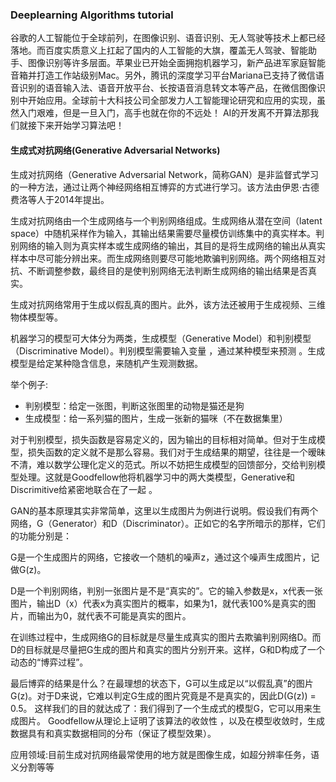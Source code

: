 ### Deeplearning Algorithms tutorial
谷歌的人工智能位于全球前列，在图像识别、语音识别、无人驾驶等技术上都已经落地。而百度实质意义上扛起了国内的人工智能的大旗，覆盖无人驾驶、智能助手、图像识别等许多层面。苹果业已开始全面拥抱机器学习，新产品进军家庭智能音箱并打造工作站级别Mac。另外，腾讯的深度学习平台Mariana已支持了微信语音识别的语音输入法、语音开放平台、长按语音消息转文本等产品，在微信图像识别中开始应用。全球前十大科技公司全部发力人工智能理论研究和应用的实现，虽然入门艰难，但是一旦入门，高手也就在你的不远处！
AI的开发离不开算法那我们就接下来开始学习算法吧！

#### 生成式对抗网络(Generative Adversarial Networks)
生成对抗网络（Generative Adversarial Network，简称GAN）是非监督式学习的一种方法，通过让两个神经网络相互博弈的方式进行学习。该方法由伊恩·古德费洛等人于2014年提出。

生成对抗网络由一个生成网络与一个判别网络组成。生成网络从潜在空间（latent space）中随机采样作为输入，其输出结果需要尽量模仿训练集中的真实样本。判别网络的输入则为真实样本或生成网络的输出，其目的是将生成网络的输出从真实样本中尽可能分辨出来。而生成网络则要尽可能地欺骗判别网络。两个网络相互对抗、不断调整参数，最终目的是使判别网络无法判断生成网络的输出结果是否真实。

生成对抗网络常用于生成以假乱真的图片。此外，该方法还被用于生成视频、三维物体模型等。

机器学习的模型可大体分为两类，生成模型（Generative Model）和判别模型（Discriminative Model）。判别模型需要输入变量 ，通过某种模型来预测 。生成模型是给定某种隐含信息，来随机产生观测数据。

举个例子:
* 判别模型：给定一张图，判断这张图里的动物是猫还是狗
* 生成模型：给一系列猫的图片，生成一张新的猫咪（不在数据集里）

对于判别模型，损失函数是容易定义的，因为输出的目标相对简单。但对于生成模型，损失函数的定义就不是那么容易。我们对于生成结果的期望，往往是一个暧昧不清，难以数学公理化定义的范式。所以不妨把生成模型的回馈部分，交给判别模型处理。这就是Goodfellow他将机器学习中的两大类模型，Generative和Discrimitive给紧密地联合在了一起 。

GAN的基本原理其实非常简单，这里以生成图片为例进行说明。假设我们有两个网络，G（Generator）和D（Discriminator）。正如它的名字所暗示的那样，它们的功能分别是：

G是一个生成图片的网络，它接收一个随机的噪声z，通过这个噪声生成图片，记做G(z)。

D是一个判别网络，判别一张图片是不是“真实的”。它的输入参数是x，x代表一张图片，输出D（x）代表x为真实图片的概率，如果为1，就代表100%是真实的图片，而输出为0，就代表不可能是真实的图片。

在训练过程中，生成网络G的目标就是尽量生成真实的图片去欺骗判别网络D。而D的目标就是尽量把G生成的图片和真实的图片分别开来。这样，G和D构成了一个动态的“博弈过程”。

最后博弈的结果是什么？在最理想的状态下，G可以生成足以“以假乱真”的图片G(z)。对于D来说，它难以判定G生成的图片究竟是不是真实的，因此D(G(z)) = 0.5。
这样我们的目的就达成了：我们得到了一个生成式的模型G，它可以用来生成图片。 
Goodfellow从理论上证明了该算法的收敛性 ，以及在模型收敛时，生成数据具有和真实数据相同的分布（保证了模型效果）。

应用领域:目前生成对抗网络最常使用的地方就是图像生成，如超分辨率任务，语义分割等等

